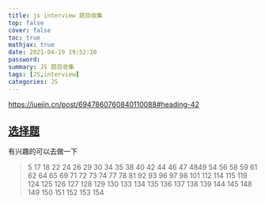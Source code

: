 ```yaml
---
title: js interview 题目收集
top: false
cover: false
toc: true
mathjax: true
date: 2021-04-19 19:52:10
password:
summary: JS 题目收集
tags: [JS,interview]
categories: JS
---
```


https://juejin.cn/post/6947860760840110088#heading-42

## [选择题](https://github.com/lydiahallie/javascript-questions/blob/master/zh-CN/README-zh_CN.md#31-%E5%BD%93%E7%82%B9%E5%87%BB%E6%8C%89%E9%92%AE%E6%97%B6eventtarget%E6%98%AF%E4%BB%80%E4%B9%88)

有兴趣的可以去做一下 



>  5 17 18 22 24 26 29 30 34 35 38 40 42 44 46 47 4849 54 56 58 59 61 62 64 65 69 71 72  73 74 77 78 81 92 93 96 97 98 101 112 114 115 119 124  125  126  127  128 129 130 133 134 135 136 137 138 139 144  145  148  149  150 151  152 153 154   
>
> 

